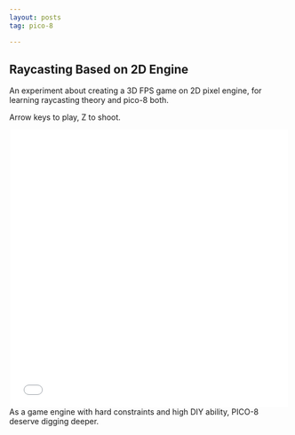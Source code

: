 ```yaml
---
layout: posts
tag: pico-8

---
```




## Raycasting Based on 2D Engine



An experiment about creating a 3D FPS game on 2D pixel engine, for learning raycasting theory and pico-8 both.

Arrow keys to play, Z to shoot.

<div style="text-align: center"><iframe src="/img/raycast.html" frameborder="0" width="500" height="500" scrolling="No"></iframe></div>
As a game engine with hard constraints and high DIY ability, PICO-8 deserve digging deeper.

